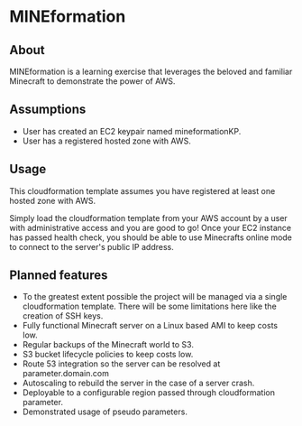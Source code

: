 # MINEformation

## About
MINEformation is a learning exercise that leverages the beloved and familiar Minecraft to 
demonstrate the power of AWS.

## Assumptions
- User has created an EC2 keypair named mineformationKP.
- User has a registered hosted zone with AWS.

## Usage
This cloudformation template assumes you have registered at least one hosted zone with AWS.

Simply load the cloudformation template from your AWS account by a user with administrative access
and you are good to go! Once your EC2 instance has passed health check, you should be able to 
use Minecrafts online mode to connect to the server's public IP address.

## Planned features
- To the greatest extent possible the project will be managed via a single
cloudformation template. There will be some limitations here like the creation of SSH keys.
- Fully functional Minecraft server on a Linux based AMI to keep costs low.
- Regular backups of the Minecraft world to S3.
- S3 bucket lifecycle policies to keep costs low.
- Route 53 integration so the server can be resolved at parameter.domain.com
- Autoscaling to rebuild the server in the case of a server crash. 
- Deployable to a configurable region passed through cloudformation parameter.
- Demonstrated usage of pseudo parameters.